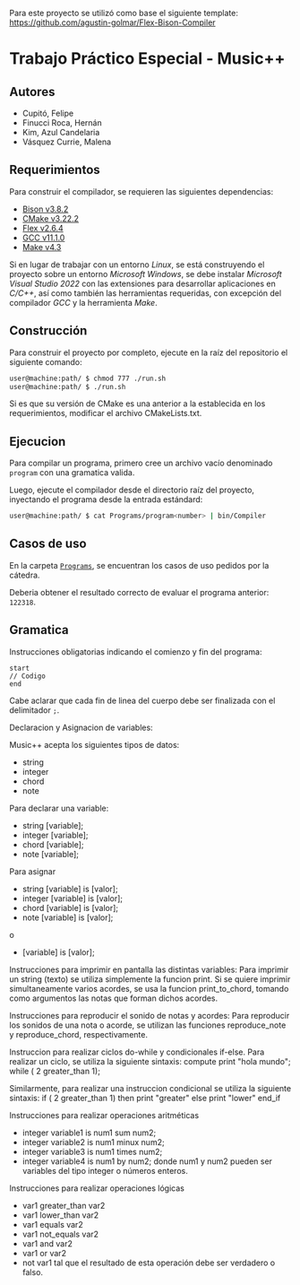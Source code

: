 Para este proyecto se utilizó como base el siguiente template: https://github.com/agustin-golmar/Flex-Bison-Compiler

# Trabajo Práctico Especial - Music++

## Autores
* Cupitó, Felipe
* Finucci Roca, Hernán
* Kim, Azul Candelaria
* Vásquez Currie, Malena

## Requerimientos

Para construir el compilador, se requieren las siguientes dependencias:

* [Bison v3.8.2](https://www.gnu.org/software/bison/)
* [CMake v3.22.2](https://cmake.org/)
* [Flex v2.6.4](https://github.com/westes/flex)
* [GCC v11.1.0](https://gcc.gnu.org/)
* [Make v4.3](https://www.gnu.org/software/make/)

Si en lugar de trabajar con un entorno _Linux_, se está construyendo el proyecto sobre un entorno _Microsoft Windows_, se debe instalar _Microsoft Visual Studio 2022_ con las extensiones para desarrollar aplicaciones en _C/C++_, así como también las herramientas requeridas, con excepción del compilador _GCC_ y la herramienta _Make_.

## Construcción

Para construir el proyecto por completo, ejecute en la raíz del repositorio el siguiente comando:

```bash
user@machine:path/ $ chmod 777 ./run.sh
user@machine:path/ $ ./run.sh
```

Si es que su versión de CMake es una anterior a la establecida en los requerimientos, modificar el archivo CMakeLists.txt.

##  Ejecucion

Para compilar un programa, primero cree un archivo vacío denominado `program` con una gramatica valida.


Luego, ejecute el compilador desde el directorio raíz del proyecto, inyectando el programa desde la entrada estándard:

```bash
user@machine:path/ $ cat Programs/program<number> | bin/Compiler
```

## Casos de uso
En la carpeta [`Programs`](./Programs), se encuentran los casos de uso pedidos por la cátedra.

Deberia obtener el resultado correcto de evaluar el programa anterior: `122318`.

## Gramatica

Instrucciones obligatorias indicando el comienzo y fin del programa:
```
start
// Codigo
end
```
Cabe aclarar que cada fin de linea del cuerpo debe ser finalizada con el delimitador `;`.

Declaracion y Asignacion de variables:

Music++ acepta los siguientes tipos de datos:
* string
* integer
* chord
* note

Para declarar una variable:
* string [variable];
* integer [variable];
* chord [variable];
* note [variable];

Para asignar

* string [variable] is [valor];
* integer [variable] is [valor];
* chord [variable] is [valor];
* note [variable] is [valor];

o

* [variable] is [valor];

Instrucciones para imprimir en pantalla las distintas variables:
Para imprimir un string (texto) se utiliza simplemente la funcion print.
Si se quiere imprimir simultaneamente varios acordes, se usa la funcion print_to_chord, tomando como argumentos las notas que forman dichos acordes.

Instrucciones para reproducir el sonido de notas y acordes:
Para reproducir los sonidos de una nota o acorde, se utilizan las funciones reproduce_note y reproduce_chord, respectivamente.

Instruccion para realizar ciclos do-while y condicionales if-else.
Para realizar un ciclo, se utiliza la siguiente sintaxis:
compute
print "hola mundo";
while ( 2 greater_than 1);

Similarmente, para realizar una instruccion condicional se utiliza la siguiente sintaxis:
if ( 2 greater_than 1)
then
print "greater"
else
print "lower"
end_if

Instrucciones para realizar operaciones aritméticas
* integer variable1 is num1 sum num2;
* integer variable2 is num1 minux num2;
* integer variable3 is num1 times num2;
* integer variable4 is num1 by num2;
donde num1 y num2 pueden ser variables del tipo integer o números enteros.

Instrucciones para realizar operaciones lógicas
* var1 greater_than var2
* var1 lower_than var2
* var1 equals var2
* var1 not_equals var2
* var1 and var2
* var1 or var2
* not var1
tal que el resultado de esta operación debe ser verdadero o falso.